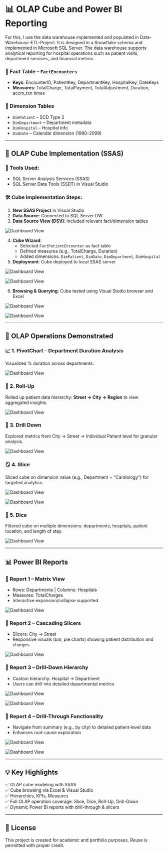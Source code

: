 # 📊 OLAP Cube and Power BI Reporting 

For this, I use the data warehouse implemented and populated in Data-Warehouse-ETL-Project. It is designed in a Snowflake schema and implemented in Microsoft SQL Server. The data warehouse supports analytical reporting for hospital operations such as patient visits, department services, and financial metrics

### 🧾 Fact Table – `FactEncounters`
- **Keys**: EncounterID, PatientKey, DepartmentKey, HospitalKey, DateKeys
- **Measures**: TotalCharge, TotalPayment, TotalAdjustment, Duration, accm_txn times

### 📘 Dimension Tables
- `DimPatient` – SCD Type 2
- `DimDepartment` – Department metadata
- `DimHospital` – Hospital info
- `DimDate` – Calendar dimension (1990–2099)

---

## 🧮 OLAP Cube Implementation (SSAS)

### 🔧 Tools Used:
- SQL Server Analysis Services (SSAS)
- SQL Server Data Tools (SSDT) in Visual Studio

### 🛠️ Cube Implementation Steps:
1. **New SSAS Project** in Visual Studio
2. **Data Source**: Connected to SQL Server DW
3. **Data Source View (DSV)**: Included relevant fact/dimension tables

![Dashboard View](Screenshots/DSV.png)
 
4. **Cube Wizard**:
   - Selected `FactPatientEncounter` as fact table
   - Defined measures (e.g., TotalCharge, Duration)
   - Added dimensions: `DimPatient`, `DimDate`, `DimDepartment`, `DimHospital`
5. **Deployment**: Cube deployed to local SSAS server

  ![Dashboard View](Screenshots/cube.png)

  ![Dashboard View](Screenshots/deploy_cube.png)

6. **Browsing & Querying**: Cube tested using Visual Studio browser and Excel

![Dashboard View](Screenshots/Hierarchy.png)

![Dashboard View](Screenshots/KPI2.png)

---

## 🧪 OLAP Operations Demonstrated

### 📈 1. PivotChart – Department Duration Analysis
Visualized % duration across departments.  

![Dashboard View](Screenshots/pivot.png)

### 🧮 2. Roll-Up
Rolled up patient data hierarchy: **Street → City → Region** to view aggregated insights.

![Dashboard View](Screenshots/roll-up.png)

### 🔎 3. Drill Down
Explored metrics from City → Street → Individual Patient level for granular analysis.

![Dashboard View](Screenshots/drill-down.png)

### 🪞 4. Slice
Sliced cube on dimension value (e.g., Department = "Cardiology") for targeted analytics.

![Dashboard View](Screenshots/slice_1.png)

![Dashboard View](Screenshots/slice_2.png)

### 🎲 5. Dice
Filtered cube on multiple dimensions: departments, hospitals, patient location, and length of stay.

![Dashboard View](Screenshots/dice.png)

---

## 📊 Power BI Reports

### 📌 Report 1 – Matrix View
- Rows: Departments | Columns: Hospitals
- Measures: TotalCharges
- Interactive expansion/collapse supported

![Dashboard View](Screenshots/report.png)

### 📌 Report 2 – Cascading Slicers
- Slicers: City → Street
- Responsive visuals (bar, pie charts) showing patient distribution and charges

![Dashboard View](Screenshots/report1.png)

### 📌 Report 3 – Drill-Down Hierarchy
- Custom hierarchy: Hospital → Department
- Users can drill into detailed departmental metrics

![Dashboard View](Screenshots/report3.1.png)

![Dashboard View](Screenshots/report3.2.png)

### 📌 Report 4 – Drill-Through Functionality
- Navigate from summary (e.g., by city) to detailed patient-level data
- Enhances root-cause exploration

![Dashboard View](Screenshots/report4.1.png)

![Dashboard View](Screenshots/report4.2.png)

---

## 💡 Key Highlights

✅ OLAP cube modeling with SSAS  
✅ Cube browsing via Excel & Visual Studio  
✅ Hierarchies, KPIs, Measures  
✅ Full OLAP operation coverage: Slice, Dice, Roll-Up, Drill-Down  
✅ Dynamic Power BI reports with drill-through & slicers

---

## 📜 License

This project is created for academic and portfolio purposes. Reuse is permitted with proper credit.

